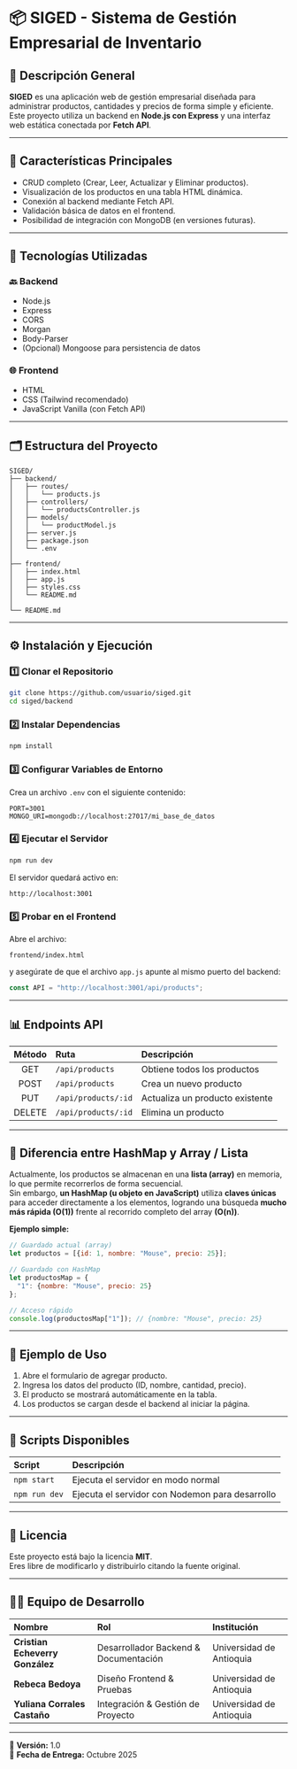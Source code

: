 # 📦 SIGED - Sistema de Gestión Empresarial de Inventario

## 🧾 Descripción General

**SIGED** es una aplicación web de gestión empresarial diseñada para administrar productos, cantidades y precios de forma simple y eficiente.  
Este proyecto utiliza un backend en **Node.js con Express** y una interfaz web estática conectada por **Fetch API**.

---

## 🚀 Características Principales

- CRUD completo (Crear, Leer, Actualizar y Eliminar productos).  
- Visualización de los productos en una tabla HTML dinámica.  
- Conexión al backend mediante Fetch API.  
- Validación básica de datos en el frontend.  
- Posibilidad de integración con MongoDB (en versiones futuras).  

---

## 🧩 Tecnologías Utilizadas

### 🔙 Backend
- Node.js  
- Express  
- CORS  
- Morgan  
- Body-Parser  
- (Opcional) Mongoose para persistencia de datos  

### 🌐 Frontend
- HTML  
- CSS (Tailwind recomendado)  
- JavaScript Vanilla (con Fetch API)

---

## 🗂️ Estructura del Proyecto

```
SIGED/
├── backend/
│   ├── routes/
│   │   └── products.js
│   ├── controllers/
│   │   └── productsController.js
│   ├── models/
│   │   └── productModel.js
│   ├── server.js
│   ├── package.json
│   └── .env
│
├── frontend/
│   ├── index.html
│   ├── app.js
│   ├── styles.css
│   └── README.md
│
└── README.md
```

---

## ⚙️ Instalación y Ejecución

### 1️⃣ Clonar el Repositorio
```bash
git clone https://github.com/usuario/siged.git
cd siged/backend
```

### 2️⃣ Instalar Dependencias
```bash
npm install
```

### 3️⃣ Configurar Variables de Entorno
Crea un archivo `.env` con el siguiente contenido:
```env
PORT=3001
MONGO_URI=mongodb://localhost:27017/mi_base_de_datos
```

### 4️⃣ Ejecutar el Servidor
```bash
npm run dev
```

El servidor quedará activo en:
```
http://localhost:3001
```

### 5️⃣ Probar en el Frontend
Abre el archivo:
```
frontend/index.html
```
y asegúrate de que el archivo `app.js` apunte al mismo puerto del backend:
```js
const API = "http://localhost:3001/api/products";
```

---

## 📊 Endpoints API

| Método | Ruta | Descripción |
|:------:|:------|:-------------|
| GET | `/api/products` | Obtiene todos los productos |
| POST | `/api/products` | Crea un nuevo producto |
| PUT | `/api/products/:id` | Actualiza un producto existente |
| DELETE | `/api/products/:id` | Elimina un producto |

---

## 🧠 Diferencia entre HashMap y Array / Lista

Actualmente, los productos se almacenan en una **lista (array)** en memoria, lo que permite recorrerlos de forma secuencial.  
Sin embargo, **un HashMap (u objeto en JavaScript)** utiliza **claves únicas** para acceder directamente a los elementos, logrando una búsqueda **mucho más rápida (O(1))** frente al recorrido completo del array **(O(n))**.

**Ejemplo simple:**
```js
// Guardado actual (array)
let productos = [{id: 1, nombre: "Mouse", precio: 25}];

// Guardado con HashMap
let productosMap = {
  "1": {nombre: "Mouse", precio: 25}
};

// Acceso rápido
console.log(productosMap["1"]); // {nombre: "Mouse", precio: 25}
```

---

## 🧪 Ejemplo de Uso

1. Abre el formulario de agregar producto.  
2. Ingresa los datos del producto (ID, nombre, cantidad, precio).  
3. El producto se mostrará automáticamente en la tabla.  
4. Los productos se cargan desde el backend al iniciar la página.

---

## 🧰 Scripts Disponibles

| Script | Descripción |
|:-------|:-------------|
| `npm start` | Ejecuta el servidor en modo normal |
| `npm run dev` | Ejecuta el servidor con Nodemon para desarrollo |

---

## 📜 Licencia

Este proyecto está bajo la licencia **MIT**.  
Eres libre de modificarlo y distribuirlo citando la fuente original.

---

## 👩‍💻 Equipo de Desarrollo

| Nombre | Rol | Institución |
|:--------|:------|:-------------|
| **Cristian Echeverry González** | Desarrollador Backend & Documentación | Universidad de Antioquia |
| **Rebeca Bedoya** | Diseño Frontend & Pruebas | Universidad de Antioquia |
| **Yuliana Corrales Castaño** | Integración & Gestión de Proyecto | Universidad de Antioquia |

---

📅 **Versión:** 1.0  
📍 **Fecha de Entrega:** Octubre 2025  
